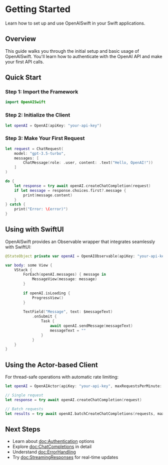 # Getting Started

Learn how to set up and use OpenAISwift in your Swift applications.

## Overview

This guide walks you through the initial setup and basic usage of OpenAISwift. You'll learn how to authenticate with the OpenAI API and make your first API calls.

## Quick Start

### Step 1: Import the Framework

```swift
import OpenAISwift
```

### Step 2: Initialize the Client

```swift
let openAI = OpenAI(apiKey: "your-api-key")
```

### Step 3: Make Your First Request

```swift
let request = ChatRequest(
    model: "gpt-3.5-turbo",
    messages: [
        ChatMessage(role: .user, content: .text("Hello, OpenAI!"))
    ]
)

do {
    let response = try await openAI.createChatCompletion(request)
    if let message = response.choices.first?.message {
        print(message.content)
    }
} catch {
    print("Error: \(error)")
}
```

## Using with SwiftUI

OpenAISwift provides an Observable wrapper that integrates seamlessly with SwiftUI:

```swift
@StateObject private var openAI = OpenAIObservable(apiKey: "your-api-key")

var body: some View {
    VStack {
        ForEach(openAI.messages) { message in
            MessageView(message: message)
        }
        
        if openAI.isLoading {
            ProgressView()
        }
        
        TextField("Message", text: $messageText)
            .onSubmit {
                Task {
                    await openAI.sendMessage(messageText)
                    messageText = ""
                }
            }
    }
}
```

## Using the Actor-based Client

For thread-safe operations with automatic rate limiting:

```swift
let openAI = OpenAIActor(apiKey: "your-api-key", maxRequestsPerMinute: 60)

// Single request
let response = try await openAI.createChatCompletion(request)

// Batch requests
let results = try await openAI.batchCreateChatCompletions(requests, maxConcurrency: 3)
```

## Next Steps

- Learn about <doc:Authentication> options
- Explore <doc:ChatCompletions> in detail
- Understand <doc:ErrorHandling>
- Try <doc:StreamingResponses> for real-time updates
